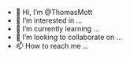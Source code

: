 - 👋 Hi, I’m @ThomasMott
- 👀 I’m interested in ...
- 🌱 I’m currently learning ...
- 💞️ I’m looking to collaborate on ...
- 📫 How to reach me ...

<!---
ThomasMott/ThomasMott is a ✨ special ✨ repository because its `README.md` (this file) appears on your GitHub profile.
You can click the Preview link to take a look at your changes.
--->
